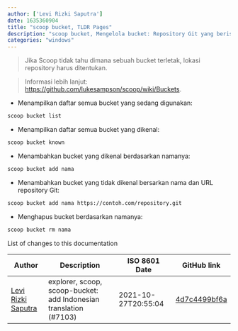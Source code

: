 ```yaml
---
author: ['Levi Rizki Saputra']
date: 1635360904
title: "scoop bucket, TLDR Pages"
description: "scoop bucket, Mengelola bucket: Repository Git yang berisi berkas yang menjelaskan bagaimana scoop menginstall aplikasi."
categories: "windows"
---
```

> Jika Scoop tidak tahu dimana sebuah bucket terletak, lokasi repository harus ditentukan.

> Informasi lebih lanjut: <https://github.com/lukesampson/scoop/wiki/Buckets>.

- Menampilkan daftar semua bucket yang sedang digunakan:

```bash
scoop bucket list
```

- Menampilkan daftar semua bucket yang dikenal:

```bash
scoop bucket known
```

- Menambahkan bucket yang dikenal berdasarkan namanya:

```bash
scoop bucket add nama
```

- Menambahkan bucket yang tidak dikenal bersarkan nama dan URL repository Git:

```bash
scoop bucket add nama https://contoh.com/repository.git
```

- Menghapus bucket berdasarkan namanya:

```bash
scoop bucket rm nama
```
List of changes to this documentation


Author | Description | ISO 8601 Date | GitHub link
------|-----|-----|-----
[Levi Rizki Saputra](mailto:42236775+levirs565@users.noreply.github.com) | explorer, scoop, scoop-bucket: add Indonesian translation (#7103) | 2021-10-27T20:55:04 | [4d7c4499bf6a](https://github.com/tldr-pages/tldr/commit/4d7c4499bf6a6ea03ff3516e523a05b03774604e)

